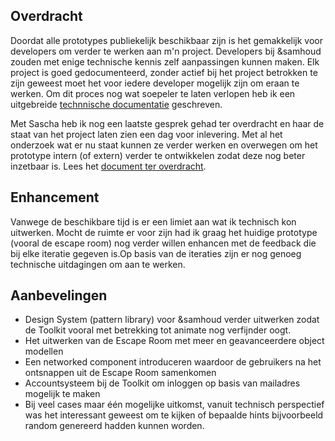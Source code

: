 ## Overdracht
Doordat alle prototypes publiekelijk beschikbaar zijn is het gemakkelijk voor developers om verder te werken aan m'n project. Developers bij &samhoud zouden met enige technische kennis zelf aanpassingen kunnen maken. Elk project is goed gedocumenteerd, zonder actief bij het project betrokken te zijn geweest moet het voor iedere developer mogelijk zijn om eraan te werken. Om dit proces nog wat soepeler te laten verlopen heb ik een uitgebreide [technnische documentatie](https://github.com/samhoudmedia/docs) geschreven.

Met Sascha heb ik nog een laatste gesprek gehad ter overdracht en haar de staat van het project laten zien een dag voor inlevering. Met al het onderzoek wat er nu staat kunnen ze verder werken en overwegen om het prototype intern (of extern) verder te ontwikkelen zodat deze nog beter inzetbaar is. Lees het [document ter overdracht](https://cmda-vr.gitbooks.io/documentation/content/deliverables/Danny_de-Vries_Overdracht_Afstudeerproject.pdf).

## Enhancement
Vanwege de beschikbare tijd is er een limiet aan wat ik technisch kon uitwerken. Mocht de ruimte er voor zijn had ik graag het huidige prototype (vooral de escape room) nog verder willen enhancen met de feedback die bij elke iteratie gegeven is.Op basis van de iteraties zijn er nog genoeg technische uitdagingen om aan te werken.

## Aanbevelingen
* Design System (pattern library) voor &samhoud verder uitwerken zodat de Toolkit vooral met betrekking tot animate nog verfijnder oogt.
* Het uitwerken van de Escape Room met meer en geavanceerdere object modellen
* Een networked component introduceren waardoor de gebruikers na het ontsnappen uit de Escape Room samenkomen
* Accountsysteem bij de Toolkit om inloggen op basis van mailadres mogelijk te maken
* Bij veel cases maar één mogelijke uitkomst, vanuit technisch perspectief was het interessant geweest om te kijken of bepaalde hints bijvoorbeeld random genereerd hadden kunnen worden.